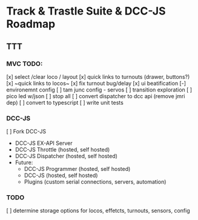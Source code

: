 # Track & Trastle Suite & DCC-JS Roadmap

## TTT

### MVC TODO:

[x] select /clear loco / layout
[x] quick links to turnouts (drawer, buttons?)
[x] ~quick links to locos~
[x] fix turnout bug/delay
[x] ui beatification
[-] environemnt config
[ ] tam junc config - servos
[ ] transition exploration
[ ] pico led w/json
[ ] stop all
[ ] convert dispatcher to dcc api (remove jmri dep)
[ ] convert to typescript
[ ] write unit tests

### DCC-JS

[ ] Fork DCC-JS
  - DCC-JS EX-API Server
  - DCC-JS Throttle (hosted, self hosted)
  - DCC-JS Dispatcher (hosted, self hosted)
  - Future:
    - DCC-JS Programmer (hosted, self hosted)
    - DCC-JS (hosted, self hosted)
    - Plugins (custom serial connections, servers, automation)


### TODO

[ ] determine storage options for locos, effetcts, turnouts, sensors, config
